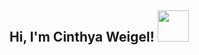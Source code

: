<h2> Hi, I'm Cinthya Weigel! <img src="https://tenor.com/view/corgi-hello-gif-5043108" width="50"></h2>
